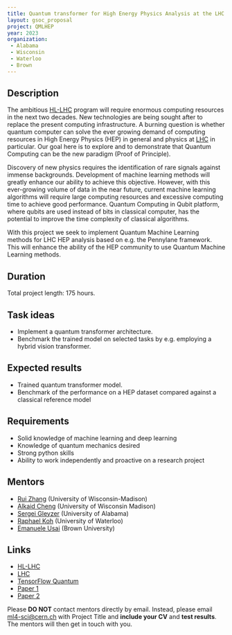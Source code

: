 ```yaml
---
title: Quantum transformer for High Energy Physics Analysis at the LHC
layout: gsoc_proposal
project: QMLHEP
year: 2023
organization:
 - Alabama
 - Wisconsin
 - Waterloo
 - Brown
---
```


## Description
The ambitious [HL-LHC](https://hilumilhc.web.cern.ch) program will require enormous computing resources in the next two decades. New technologies are being sought after to replace the present computing infrastructure. A burning question is whether quantum computer can solve the ever growing demand of computing resources in High Energy Physics (HEP) in general and physics at [LHC](https://home.cern/science/accelerators/large-hadron-collider) in particular. Our goal here is to explore and to demonstrate that Quantum Computing can be the new paradigm (Proof of Principle).

Discovery of new physics requires the identification of rare signals against immense backgrounds. Development of machine learning methods will greatly enhance our ability to achieve this objective. However, with this ever-growing volume of data in the near future, current machine learning algorithms will require large computing resources and excessive computing time to achieve good performance. Quantum Computing in Qubit platform, where qubits are used instead of bits in classical computer, has the potential to improve the time complexity of classical algorithms.

With this project we seek to implement Quantum Machine Learning methods for LHC HEP analysis based on e.g. the Pennylane framework. This will enhance the ability of the HEP community to use Quantum Machine Learning methods.

## Duration

Total project length: 175 hours.

## Task ideas
  * Implement a quantum transformer architecture.
  * Benchmark the trained model on selected tasks by e.g. employing a hybrid vision transformer.
 
## Expected results
  * Trained quantum transformer model.
  * Benchmark of the performance on a HEP dataset compared against a classical reference model
  
<!-- ## Test

Please use [this link](https://docs.google.com/document/d/e/2PACX-1vSeQWHXbf-87eCPcEj-LcYEcBpPKnqCYoU0uf7PH-ou_XRdcg_xtXaP4fzSY8b_FiGMIyqsLjDNWqZD/pub) to access the test for this project. -->
  
## Requirements
  * Solid knowledge of machine learning and deep learning
  * Knowledge of quantum mechanics desired
  * Strong python skills
  * Ability to work independently and proactive on a research project

## Mentors
  * [Rui Zhang](mailto:ml4-sci@cern.ch) (University of Wisconsin-Madison)
  * [Alkaid Cheng](mailto:ml4-sci@cern.ch) (University of Wisconsin Madison)
  * [Sergei Gleyzer](mailto:ml4-sci@cern.ch) (University of Alabama)
  * [Raphael Koh](mailto:ml4-sci@cern.ch) (University of Waterloo)
  * [Emanuele Usai](mailto:ml4-sci@cern.ch) (Brown University)

## Links
  * [HL-LHC](https://hilumilhc.web.cern.ch)
  * [LHC](https://home.cern/science/accelerators/large-hadron-collider)
  * [TensorFlow Quantum](https://www.tensorflow.org/quantum/overview)
  * [Paper 1](https://arxiv.org/abs/2110.06510)
  * [Paper 2](https://arxiv.org/abs/2209.08167)

Please **DO NOT** contact mentors directly by email. Instead, please email [ml4-sci@cern.ch](mailto:ml4-sci@cern.ch) with Project Title and **include your CV** and **test results**. The mentors will then get in touch with you.
